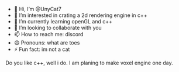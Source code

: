 - 👋 Hi, I’m @UnyCat7
- 👀 I’m interested in crating a 2d rendering engine in c++
- 🌱 I’m currently learning openGL and c++
- 💞️ I’m looking to collaborate with you
- 📫 How to reach me: discord
- 😄 Pronouns: what are toes
- ⚡ Fun fact: im not a cat

Do you like c++, well i do. I am planing to make voxel engine one day.
